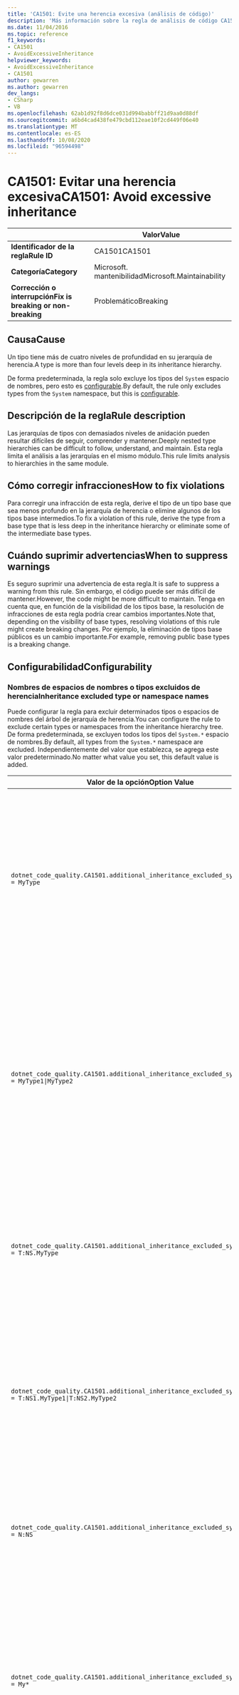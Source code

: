 ```yaml
---
title: 'CA1501: Evite una herencia excesiva (análisis de código)'
description: 'Más información sobre la regla de análisis de código CA1501: evitar la herencia excesiva'
ms.date: 11/04/2016
ms.topic: reference
f1_keywords:
- CA1501
- AvoidExcessiveInheritance
helpviewer_keywords:
- AvoidExcessiveInheritance
- CA1501
author: gewarren
ms.author: gewarren
dev_langs:
- CSharp
- VB
ms.openlocfilehash: 62ab1d92f8d6dce031d994babbff21d9aa0d88df
ms.sourcegitcommit: a6bd4cad438fe479cbd112eae10f2cd449f06e40
ms.translationtype: MT
ms.contentlocale: es-ES
ms.lasthandoff: 10/08/2020
ms.locfileid: "96594498"
---
```

# <a name="ca1501-avoid-excessive-inheritance"></a><span data-ttu-id="6d0a3-103">CA1501: Evitar una herencia excesiva</span><span class="sxs-lookup"><span data-stu-id="6d0a3-103">CA1501: Avoid excessive inheritance</span></span>

| | <span data-ttu-id="6d0a3-104">Valor</span><span class="sxs-lookup"><span data-stu-id="6d0a3-104">Value</span></span> |
|-|-|
| <span data-ttu-id="6d0a3-105">**Identificador de la regla**</span><span class="sxs-lookup"><span data-stu-id="6d0a3-105">**Rule ID**</span></span> |<span data-ttu-id="6d0a3-106">CA1501</span><span class="sxs-lookup"><span data-stu-id="6d0a3-106">CA1501</span></span>|
| <span data-ttu-id="6d0a3-107">**Categoría**</span><span class="sxs-lookup"><span data-stu-id="6d0a3-107">**Category**</span></span> |<span data-ttu-id="6d0a3-108">Microsoft. mantenibilidad</span><span class="sxs-lookup"><span data-stu-id="6d0a3-108">Microsoft.Maintainability</span></span>|
| <span data-ttu-id="6d0a3-109">**Corrección o interrupción**</span><span class="sxs-lookup"><span data-stu-id="6d0a3-109">**Fix is breaking or non-breaking**</span></span> |<span data-ttu-id="6d0a3-110">Problemático</span><span class="sxs-lookup"><span data-stu-id="6d0a3-110">Breaking</span></span>|

## <a name="cause"></a><span data-ttu-id="6d0a3-111">Causa</span><span class="sxs-lookup"><span data-stu-id="6d0a3-111">Cause</span></span>

<span data-ttu-id="6d0a3-112">Un tipo tiene más de cuatro niveles de profundidad en su jerarquía de herencia.</span><span class="sxs-lookup"><span data-stu-id="6d0a3-112">A type is more than four levels deep in its inheritance hierarchy.</span></span>

<span data-ttu-id="6d0a3-113">De forma predeterminada, la regla solo excluye los tipos del `System` espacio de nombres, pero esto es [configurable](#configurability).</span><span class="sxs-lookup"><span data-stu-id="6d0a3-113">By default, the rule only excludes types from the `System` namespace, but this is [configurable](#configurability).</span></span>

## <a name="rule-description"></a><span data-ttu-id="6d0a3-114">Descripción de la regla</span><span class="sxs-lookup"><span data-stu-id="6d0a3-114">Rule description</span></span>

<span data-ttu-id="6d0a3-115">Las jerarquías de tipos con demasiados niveles de anidación pueden resultar difíciles de seguir, comprender y mantener.</span><span class="sxs-lookup"><span data-stu-id="6d0a3-115">Deeply nested type hierarchies can be difficult to follow, understand, and maintain.</span></span> <span data-ttu-id="6d0a3-116">Esta regla limita el análisis a las jerarquías en el mismo módulo.</span><span class="sxs-lookup"><span data-stu-id="6d0a3-116">This rule limits analysis to hierarchies in the same module.</span></span>

## <a name="how-to-fix-violations"></a><span data-ttu-id="6d0a3-117">Cómo corregir infracciones</span><span class="sxs-lookup"><span data-stu-id="6d0a3-117">How to fix violations</span></span>

<span data-ttu-id="6d0a3-118">Para corregir una infracción de esta regla, derive el tipo de un tipo base que sea menos profundo en la jerarquía de herencia o elimine algunos de los tipos base intermedios.</span><span class="sxs-lookup"><span data-stu-id="6d0a3-118">To fix a violation of this rule, derive the type from a base type that is less deep in the inheritance hierarchy or eliminate some of the intermediate base types.</span></span>

## <a name="when-to-suppress-warnings"></a><span data-ttu-id="6d0a3-119">Cuándo suprimir advertencias</span><span class="sxs-lookup"><span data-stu-id="6d0a3-119">When to suppress warnings</span></span>

<span data-ttu-id="6d0a3-120">Es seguro suprimir una advertencia de esta regla.</span><span class="sxs-lookup"><span data-stu-id="6d0a3-120">It is safe to suppress a warning from this rule.</span></span> <span data-ttu-id="6d0a3-121">Sin embargo, el código puede ser más difícil de mantener.</span><span class="sxs-lookup"><span data-stu-id="6d0a3-121">However, the code might be more difficult to maintain.</span></span> <span data-ttu-id="6d0a3-122">Tenga en cuenta que, en función de la visibilidad de los tipos base, la resolución de infracciones de esta regla podría crear cambios importantes.</span><span class="sxs-lookup"><span data-stu-id="6d0a3-122">Note that, depending on the visibility of base types, resolving violations of this rule might create breaking changes.</span></span> <span data-ttu-id="6d0a3-123">Por ejemplo, la eliminación de tipos base públicos es un cambio importante.</span><span class="sxs-lookup"><span data-stu-id="6d0a3-123">For example, removing public base types is a breaking change.</span></span>

## <a name="configurability"></a><span data-ttu-id="6d0a3-124">Configurabilidad</span><span class="sxs-lookup"><span data-stu-id="6d0a3-124">Configurability</span></span>

### <a name="inheritance-excluded-type-or-namespace-names"></a><span data-ttu-id="6d0a3-125">Nombres de espacios de nombres o tipos excluidos de herencia</span><span class="sxs-lookup"><span data-stu-id="6d0a3-125">Inheritance excluded type or namespace names</span></span>

<span data-ttu-id="6d0a3-126">Puede configurar la regla para excluir determinados tipos o espacios de nombres del árbol de jerarquía de herencia.</span><span class="sxs-lookup"><span data-stu-id="6d0a3-126">You can configure the rule to exclude certain types or namespaces from the inheritance hierarchy tree.</span></span> <span data-ttu-id="6d0a3-127">De forma predeterminada, se excluyen todos los tipos del `System.*` espacio de nombres.</span><span class="sxs-lookup"><span data-stu-id="6d0a3-127">By default, all types from the `System.*` namespace are excluded.</span></span> <span data-ttu-id="6d0a3-128">Independientemente del valor que establezca, se agrega este valor predeterminado.</span><span class="sxs-lookup"><span data-stu-id="6d0a3-128">No matter what value you set, this default value is added.</span></span>

| <span data-ttu-id="6d0a3-129">Valor de la opción</span><span class="sxs-lookup"><span data-stu-id="6d0a3-129">Option Value</span></span> | <span data-ttu-id="6d0a3-130">Resumen</span><span class="sxs-lookup"><span data-stu-id="6d0a3-130">Summary</span></span> |
| --- | --- |
|`dotnet_code_quality.CA1501.additional_inheritance_excluded_symbol_names = MyType` | <span data-ttu-id="6d0a3-131">Coincide con todos los tipos denominados ' altype ' o cuyo espacio de nombres contenedor contiene ' altype ' (y todos los tipos del `System` espacio de nombres)</span><span class="sxs-lookup"><span data-stu-id="6d0a3-131">Matches all types named 'MyType' or whose containing namespace contains 'MyType' (and all types from the `System` namespace)</span></span> |
|`dotnet_code_quality.CA1501.additional_inheritance_excluded_symbol_names = MyType1\|MyType2` | <span data-ttu-id="6d0a3-132">Coincide con todos los tipos denominados ' MyType1 ' o ' MyType2 ' o cuyo espacio de nombres contenedor contiene ' MyType1 ' o ' MyType2 ' (y todos los tipos del `System` espacio de nombres)</span><span class="sxs-lookup"><span data-stu-id="6d0a3-132">Matches all types named either 'MyType1' or 'MyType2' or whose containing namespace contains either 'MyType1' or 'MyType2' (and all types from the `System` namespace)</span></span> |
|`dotnet_code_quality.CA1501.additional_inheritance_excluded_symbol_names = T:NS.MyType` | <span data-ttu-id="6d0a3-133">Coincide con el tipo específico ' altype ' en el espacio de nombres ' NS ' (y todos los tipos del `System` espacio de nombres)</span><span class="sxs-lookup"><span data-stu-id="6d0a3-133">Matches specific type 'MyType' in the namespace 'NS' (and all types from the `System` namespace)</span></span> |
|`dotnet_code_quality.CA1501.additional_inheritance_excluded_symbol_names = T:NS1.MyType1\|T:NS2.MyType2` | <span data-ttu-id="6d0a3-134">Coincide con los tipos específicos "MyType1" y "MyType2" con los nombres completos respectivos (y todos los tipos del `System` espacio de nombres)</span><span class="sxs-lookup"><span data-stu-id="6d0a3-134">Matches specific types 'MyType1' and 'MyType2' with respective fully qualified names (and all types from the `System` namespace)</span></span> |
|`dotnet_code_quality.CA1501.additional_inheritance_excluded_symbol_names = N:NS` | <span data-ttu-id="6d0a3-135">Coincide con todos los tipos del espacio de nombres ' NS ' (y todos los tipos del `System` espacio de nombres)</span><span class="sxs-lookup"><span data-stu-id="6d0a3-135">Matches all types from the 'NS' namespace (and all types from the `System` namespace)</span></span> |
|`dotnet_code_quality.CA1501.additional_inheritance_excluded_symbol_names = My*` | <span data-ttu-id="6d0a3-136">Coincide con todos los tipos cuyo nombre empieza por "My" o cuyas partes del espacio de nombres contenedoras comienza por "My" (y todos los tipos del `System` espacio de nombres)</span><span class="sxs-lookup"><span data-stu-id="6d0a3-136">Matches all types whose name starts with 'My' or whose containing namespace parts starts with 'My' (and all types from the `System` namespace)</span></span> |
|`dotnet_code_quality.CA1501.additional_inheritance_excluded_symbol_names = T:NS.My*` | <span data-ttu-id="6d0a3-137">Coincide con todos los tipos cuyo nombre comienza por ' My ' en el espacio de nombres ' NS ' (y todos los tipos del `System` espacio de nombres)</span><span class="sxs-lookup"><span data-stu-id="6d0a3-137">Matches all types whose name starts with 'My' in the namespace 'NS' (and all types from the `System` namespace)</span></span> |
|`dotnet_code_quality.CA1501.additional_inheritance_excluded_symbol_names = N:My*` | <span data-ttu-id="6d0a3-138">Coincide con todos los tipos cuyo espacio de nombres contenedor comienza por "My" (y todos los tipos del `System` espacio de nombres)</span><span class="sxs-lookup"><span data-stu-id="6d0a3-138">Matches all types whose containing namespace starts with 'My' (and all types from the `System` namespace)</span></span> |

## <a name="example"></a><span data-ttu-id="6d0a3-139">Ejemplo</span><span class="sxs-lookup"><span data-stu-id="6d0a3-139">Example</span></span>

<span data-ttu-id="6d0a3-140">En el ejemplo siguiente se muestra un tipo que infringe la regla:</span><span class="sxs-lookup"><span data-stu-id="6d0a3-140">The following example shows a type that violates the rule:</span></span>

```csharp
class BaseClass {}
class FirstDerivedClass : BaseClass {}
class SecondDerivedClass : FirstDerivedClass {}
class ThirdDerivedClass : SecondDerivedClass {}
class FourthDerivedClass : ThirdDerivedClass {}

// This class violates the rule.
class FifthDerivedClass : FourthDerivedClass {}
```

:::code language="vb" source="snippets/vb/all-rules/ca1501-avoid-excessive-inheritance_1.vb":::
